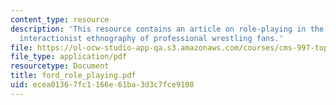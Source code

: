 ```yaml
---
content_type: resource
description: 'This resource contains an article on role-playing in the stands: a symbolic
  interactionist ethnography of professional wrestling fans.'
file: https://ol-ocw-studio-app-qa.s3.amazonaws.com/courses/cms-997-topics-in-comparative-media-american-pro-wrestling-spring-2007/ecea01367fc1166e61ba3d3c7fce9108_ford_role_playing.pdf
file_type: application/pdf
resourcetype: Document
title: ford_role_playing.pdf
uid: ecea0136-7fc1-166e-61ba-3d3c7fce9108
---
```

